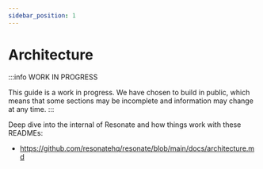 ```yaml
---
sidebar_position: 1
---
```


# Architecture

:::info
WORK IN PROGRESS

This guide is a work in progress. We have chosen to build in public, which means that some sections may be incomplete and information may change at any time.
:::

Deep dive into the internal of Resonate and how things work with these READMEs:

- https://github.com/resonatehq/resonate/blob/main/docs/architecture.md